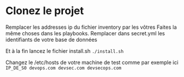 # Clonez le projet 

Remplacer les addresses ip du fichier inventory par les vôtres
Faites la même choses dans les playbooks.
Remplacer dans secret.yml les identifiants de votre base de données

Et à la fin lancez le fichier install.sh 
``./install.sh``

Changez le /etc/hosts de votre machine de test comme 
par exemple ici ``IP_DE_S0 devops.com devsec.com devsecops.com
``